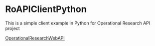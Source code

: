 # RoAPIClientPython

This is a simple client example in Python for Operational Research API project 

[OperationalResearchWebAPI](https://github.com/geoffreyp/OperationalResearchWebAPI)
